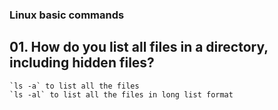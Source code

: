 ### Linux basic commands

## 01. How do you list all files in a directory, including hidden files?

    `ls -a` to list all the files
    `ls -al` to list all the files in long list format
